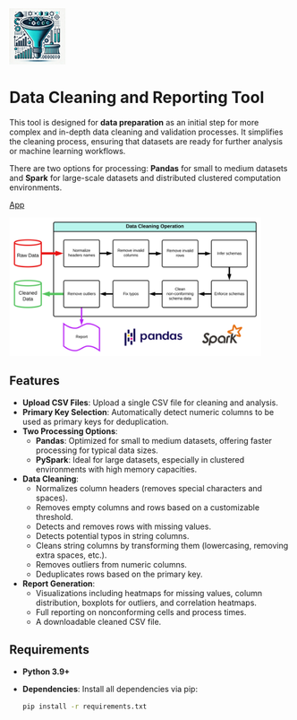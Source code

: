 <img src="appendix/icon.webp" width=100 height="auto">

# Data Cleaning and Reporting Tool

This tool is designed for **data preparation** as an initial step for more complex and in-depth data cleaning and validation processes. It simplifies the cleaning process, ensuring that datasets are ready for further analysis or machine learning workflows.   

There are two options for processing: **Pandas** for small to medium datasets and **Spark** for large-scale datasets and distributed clustered computation environments.

[App](https://huggingface.co/spaces/reab5555/Data-Cleaner)

<img src="appendix/flow.svg" width=450 height="auto">

## Features

- **Upload CSV Files**: Upload a single CSV file for cleaning and analysis.
- **Primary Key Selection**: Automatically detect numeric columns to be used as primary keys for deduplication.
- **Two Processing Options**:
  - **Pandas**: Optimized for small to medium datasets, offering faster processing for typical data sizes.
  - **PySpark**: Ideal for large datasets, especially in clustered environments with high memory capacities.
- **Data Cleaning**:
  - Normalizes column headers (removes special characters and spaces).
  - Removes empty columns and rows based on a customizable threshold.
  - Detects and removes rows with missing values.
  - Detects potential typos in string columns.
  - Cleans string columns by transforming them (lowercasing, removing extra spaces, etc.).
  - Removes outliers from numeric columns.
  - Deduplicates rows based on the primary key.
- **Report Generation**:
  - Visualizations including heatmaps for missing values, column distribution, boxplots for outliers, and correlation heatmaps.
  - Full reporting on nonconforming cells and process times.
  - A downloadable cleaned CSV file.

## Requirements

- **Python 3.9+**
- **Dependencies**: Install all dependencies via pip:

  ```bash
  pip install -r requirements.txt
